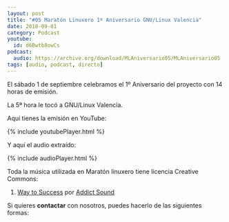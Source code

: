 ```yaml
---
layout: post
title: "#05 Maratón Linuxero 1º Aniversario GNU/Linux Valencia"
date: 2018-09-01
category: Podcast
youtube:
  id: d6Bwtb8owCs
podcast:
  audio: https://archive.org/download/MLAniversario05/MLAniversario05
tags: [audio, podcast, directo]
---
```

El sábado 1 de septiembre celebramos el 1º Aniversario del proyecto con 14 horas de emisión.

La 5ª hora le tocó a GNU/Linux Valencia.

Aquí tienes la emisión en YouTube:

{% include youtubePlayer.html %}

Y aquí el audio extraído:

{% include audioPlayer.html %}

Toda la música utilizada en Maratón linuxero tiene licencia Creative Commons:  
 
1. [Way to Success](https://www.jamendo.com/track/1334807/way-to-success) por [Addict Sound](https://www.jamendo.com/artist/451073/addict-sound)


Si quieres **contactar** con nosotros, puedes hacerlo de las siguientes formas: